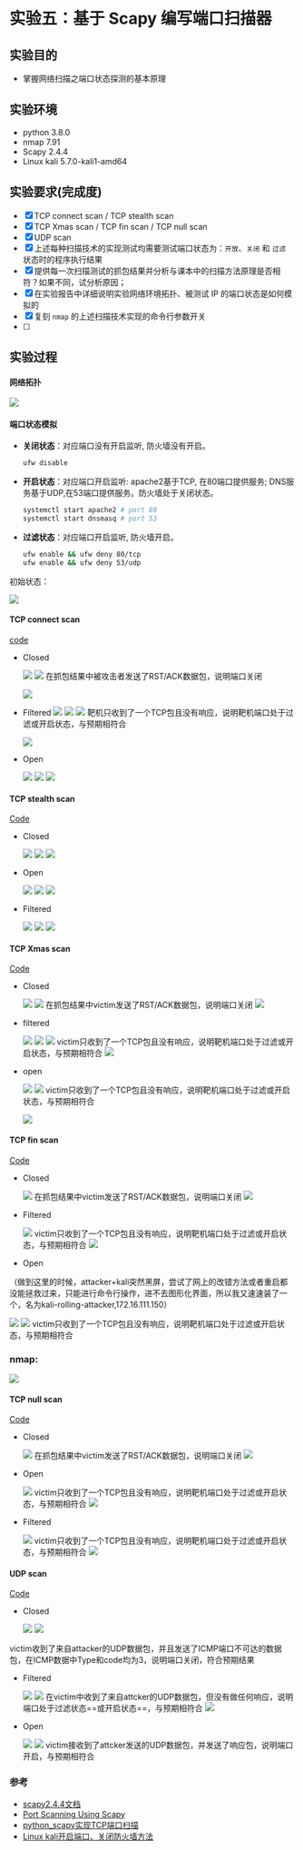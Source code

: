 # 实验五：基于 Scapy 编写端口扫描器

## 实验目的

- 掌握网络扫描之端口状态探测的基本原理

## 实验环境

- python 3.8.0
- nmap 7.91
- Scapy 2.4.4
- Linux kali 5.7.0-kali1-amd64

## 实验要求(完成度)

- [x] TCP connect scan / TCP stealth scan
- [x] TCP Xmas scan / TCP fin scan / TCP null scan
- [x] UDP scan
- [x] 上述每种扫描技术的实现测试均需要测试端口状态为：`开放`、`关闭` 和 `过滤` 状态时的程序执行结果
- [x] 提供每一次扫描测试的抓包结果并分析与课本中的扫描方法原理是否相符？如果不同，试分析原因；
- [x] 在实验报告中详细说明实验网络环境拓扑、被测试 IP 的端口状态是如何模拟的
- [x] 复刻 `nmap` 的上述扫描技术实现的命令行参数开关
- [ ] 

## 实验过程

#### 网络拓扑
![](img/ready.png)

#### 端口状态模拟

- **关闭状态**：对应端口没有开启监听, 防火墙没有开启。
  ```bash
  ufw disable
  ```
- **开启状态**：对应端口开启监听: apache2基于TCP, 在80端口提供服务; DNS服务基于UDP,在53端口提供服务。防火墙处于关闭状态。
  ```bash
  systemctl start apache2 # port 80
  systemctl start dnsmasq # port 53
  ```
- **过滤状态**：对应端口开启监听, 防火墙开启。
  ```bash
  ufw enable && ufw deny 80/tcp
  ufw enable && ufw deny 53/udp
  ```


初始状态：

![](img/first.png)

#### TCP connect scan

[code](code/tcp_connect_scan.py)

- Closed
  
  ![](img/connect1.PNG)
  ![](img/connect2.PNG)
在抓包结果中被攻击者发送了RST/ACK数据包，说明端口关闭

  ![](img/connect3.png)

- Filtered
  ![](img/filter.png)
  ![](img/connectfilter1.PNG)
  ![](img/connectfilter2.PNG)
靶机只收到了一个TCP包且没有响应，说明靶机端口处于过滤或开启状态，与预期相符合

  ![](img/connectfilter3.png)

- Open

  ![](img/open.PNG)
  ![](img/connectopen.PNG)
  ![](img/connectopen3.png)


#### TCP stealth scan

[Code](code/tcp_stealth_scan.py)

- Closed
  
  ![](img/close.png)
  ![](img/stealthclose2.png)
  ![](img/stealthclose3.png)

- Open

  ![](img/stealthopen1.png)
  ![](img/stealthopen2.png)
  ![](img/stealthopen3.png)

- Filtered
  
  ![](img/stealthfilter1.png)
  ![](img/stealthfilter2.png)
  ![](img/stealthfilter3.png)

#### TCP Xmas scan

[Code](code/tcp_xmas_scan.py)

- Closed
  
  ![](img/xmasclose1.png)
  ![](img/xmasclose2.png)
在抓包结果中victim发送了RST/ACK数据包，说明端口关闭
  ![](img/xmasclose3.png)

- filtered

  ![](img/xmasfilter1.png)
  ![](img/xmasfilter2.png)
  ![](img/xmasfilter3.png)
victim只收到了一个TCP包且没有响应，说明靶机端口处于过滤或开启状态，与预期相符合
  ![](img/xmasfilter4.png)

- open
  
  ![](img/xmasopen1.png)
  ![](img/xmasopen2.png)
victim只收到了一个TCP包且没有响应，说明靶机端口处于过滤或开启状态，与预期相符合

  ![](img/xmasopen3.png)

#### TCP fin scan
[Code](code/tcp_fin_scan.py)

- Closed
  
  ![](img/finclose1.png)
在抓包结果中victim发送了RST/ACK数据包，说明端口关闭
  ![](img/finclose2.png)

- Filtered
  
  ![](img/finfilter1.png)
victim只收到了一个TCP包且没有响应，说明靶机端口处于过滤或开启状态，与预期相符合
  ![](img/finfilter2.png)

- Open

（做到这里的时候，attacker+kali突然黑屏，尝试了网上的改错方法或者重启都没能拯救过来，只能进行命令行操作，进不去图形化界面，所以我又速速装了一个，名为kali-rolling-attacker,172.16.111.150）

  ![](img/finopen1.jpg)
  ![](img/finopen2.png)
victim只收到了一个TCP包且没有响应，说明靶机端口处于过滤或开启状态，与预期相符合

### nmap:
  ![](img/finopen3.png)


#### TCP null scan
[Code](code/tcp_null_scan.py)
- Closed
  
  ![](img/nullclose1.png)
在抓包结果中victim发送了RST/ACK数据包，说明端口关闭
  ![](img/nullclose2.png)

- Open

  ![](img/nullopen1.png)
victim只收到了一个TCP包且没有响应，说明靶机端口处于过滤或开启状态，与预期相符合
  ![](img/nullopen2.png)

- Filtered
  
  ![](img/nullfilter1.png)
victim只收到了一个TCP包且没有响应，说明靶机端口处于过滤或开启状态，与预期相符合
  ![](img/nullfilter2.png)



#### UDP scan
[Code](code/udp_scan.py)

- Closed
  
  ![](img/udpclose1.png)
  ![](img/udpclose2.png)

victim收到了来自attacker的UDP数据包，并且发送了ICMP端口不可达的数据包，在ICMP数据中Type和code均为3，说明端口关闭，符合预期结果

- Filtered
  
  ![](img/udpfilter1.png)
  ![](img/udpfilter2.png)
在victim中收到了来自attcker的UDP数据包，但没有做任何响应，说明端口处于过滤状态==或开启状态==，与预期相符合
  ![](img/udpfilter3.png)

- Open

  ![](img/udpopen1.png)
  ![](img/udpopen2.png)
victim接收到了attcker发送的UDP数据包，并发送了响应包，说明端口开启，与预期相符合



### 参考

- [scapy2.4.4文档](https://scapy.readthedocs.io/en/latest/)
- [Port Scanning Using Scapy](https://resources.infosecinstitute.com/port-scanning-using-scapy/)
- [python_scapy实现TCP端口扫描](https://blog.csdn.net/rootkitylp/article/details/53174110)
- [Linux kali开启端口、关闭防火墙方法](https://blog.csdn.net/qq_42103479/article/details/90111365)